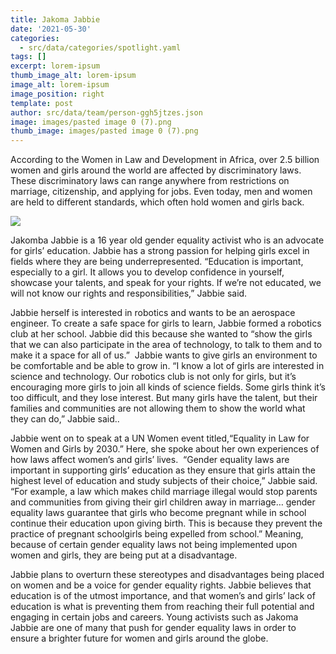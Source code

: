 ```yaml
---
title: Jakoma Jabbie
date: '2021-05-30'
categories:
  - src/data/categories/spotlight.yaml
tags: []
excerpt: lorem-ipsum
thumb_image_alt: lorem-ipsum
image_alt: lorem-ipsum
image_position: right
template: post
author: src/data/team/person-ggh5jtzes.json
image: images/pasted image 0 (7).png
thumb_image: images/pasted image 0 (7).png
---
```

According to the Women in Law and Development in Africa, over 2.5 billion women and girls around the world are affected by discriminatory laws. These discriminatory laws can range anywhere from restrictions on marriage, citizenship, and applying for jobs. Even today, men and women are held to different standards, which often hold women and girls back.

![](https://lh3.googleusercontent.com/4AzRJXZncPhUiG8JGhRrFxmBHwoGXPeAzMsRhu2lyjVBjvfyi731r9v7AjgzlIYCh2txbGar9mtNxFk-Jj5\_xH60QuesPmY5kW5wf8vlKwPy-M3FmDA2XtdRb16bk0R7kZLPpk6y)




Jakomba Jabbie is a 16 year old gender equality activist who is an advocate for girls’ education. Jabbie has a strong passion for helping girls excel in fields where they are being underrepresented. “Education is important, especially to a girl. It allows you to develop confidence in yourself, showcase your talents, and speak for your rights. If we’re not educated, we will not know our rights and responsibilities,” Jabbie said. 

Jabbie herself is interested in robotics and wants to be an aerospace engineer. To create a safe space for girls to learn, Jabbie formed a robotics club at her school. Jabbie did this because she wanted to “show the girls that we can also participate in the area of technology, to talk to them and to make it a space for all of us.”  Jabbie wants to give girls an environment to be comfortable and be able to grow in. “I know a lot of girls are interested in science and technology. Our robotics club is not only for girls, but it’s encouraging more girls to join all kinds of science fields. Some girls think it’s too difficult, and they lose interest. But many girls have the talent, but their families and communities are not allowing them to show the world what they can do,” Jabbie said.. 

Jabbie went on to speak at a UN Women event titled,“Equality in Law for Women and Girls by 2030.” Here, she spoke about her own experiences of how laws affect women’s and girls’ lives.  “Gender equality laws are important in supporting girls’ education as they ensure that girls attain the highest level of education and study subjects of their choice,” Jabbie said. “For example, a law which makes child marriage illegal would stop parents and communities from giving their girl children away in marriage… gender equality laws guarantee that girls who become pregnant while in school continue their education upon giving birth. This is because they prevent the practice of pregnant schoolgirls being expelled from school.” Meaning, because of certain gender equality laws not being implemented upon women and girls, they are being put at a disadvantage. 

Jabbie plans to overturn these stereotypes and disadvantages being placed on women and be a voice for gender equality rights. Jabbie believes that education is of the utmost importance, and that women’s and girls’ lack of education is what is preventing them from reaching their full potential and engaging in certain jobs and careers. Young activists such as Jakoma Jabbie are one of many that push for gender equality laws in order to ensure a brighter future for women and girls around the globe. 

